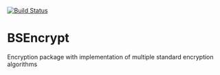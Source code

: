 [![Build Status](https://travis-ci.com/bykovme/bsencrypt.svg?branch=master)](https://travis-ci.com/bykovme/bsencrypt)

# BSEncrypt
Encryption package with implementation of multiple standard encryption algorithms
